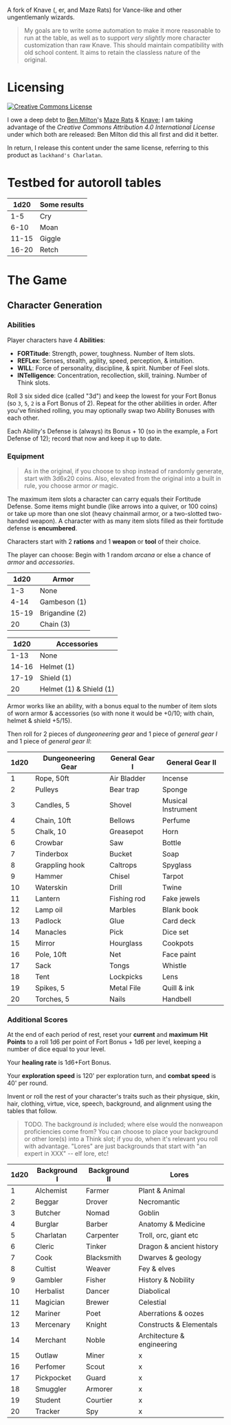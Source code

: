 A fork of Knave (, er, and Maze Rats) for Vance-like and other ungentlemanly wizards.

> My goals are to write some automation to make it more reasonable to run at the table, as well as to support _very slightly_ more character customization than raw Knave. This should maintain compatibility with old school content. It aims to retain the classless nature of the original. 

# Licensing

<a rel="license" href="http://creativecommons.org/licenses/by-sa/4.0/"><img alt="Creative Commons License" style="border-width:0" src="https://i.creativecommons.org/l/by-sa/4.0/88x31.png" /></a>

I owe a deep debt to [Ben Milton](https://questingbeast.itch.io/)'s [Maze Rats](https://questingbeast.itch.io/maze-rats) & [Knave](https://questingbeast.itch.io/knave); I am taking advantage of the _Creative Commons Attribution 4.0 International License_ under which both are released: Ben Milton did this all first and did it better.

In return, I release this content under the same license, referring to this product as `lackhand's Charlatan`.

# Testbed for autoroll tables

| 1d20 | Some results |
|------|--------------|
| 1-5  | Cry |
| 6-10 | Moan |
| 11-15 | Giggle |
| 16-20 | Retch |

# The Game

## Character Generation

### Abilities

Player characters have 4 **Abilities**:

* **FORTitude**: Strength, power, toughness. Number of Item slots.
* **REFLex**: Senses, stealth, agility, speed, perception, & intuition.
* **WILL**: Force of personality, discipline, & spirit. Number of Feel slots.
* **INTelligence**: Concentration, recollection, skill, training. Number of Think slots.

Roll 3 six sided dice (called "3d") and keep the lowest for your Fort Bonus (so `3`, `5`, `2` is a Fort Bonus of 2). Repeat for the other abilities in order.
After you've finished rolling, you may optionally swap two Ability Bonuses with each other.

Each Ability's Defense is (always) its Bonus + 10 (so in the example, a Fort Defense of 12); record that now and keep it up to date.

### Equipment

> As in the original, if you choose to shop instead of randomly generate, start with 3d6x20 coins. Also, elevated from the original into a built in rule, you choose armor _or_ magic.

The maximum item slots a character can carry equals their Fortitude Defense. Some items might bundle (like arrows into a quiver, or 100 coins) or take up more than one slot (heavy chainmail armor, or a two-slotted two-handed weapon). A character with as many item slots filled as their fortitude defense is **encumbered**.

Characters start with 2 **rations** and 1 **weapon** or **tool** of their choice.

The player can choose: Begin with 1 random _arcana_ or else a chance of _armor_ and _accessories_.


| 1d20 | Armor |
|------|-------|
| 1-3  | None |
| 4-14 | Gambeson (1) |
| 15-19 | Brigandine (2) |
| 20 | Chain (3) |

| 1d20 | Accessories |
|------|-------------|
| 1-13 | None |
| 14-16 | Helmet (1) |
| 17-19 | Shield (1) |
| 20 | Helmet (1) & Shield (1) |

Armor works like an ability, with a bonus equal to the number of item slots of worn armor & accessories (so with none it would be +0/10; with chain, helmet & shield +5/15).

Then roll for 2 pieces of _dungeoneering gear_ and 1 piece of _general gear I_ and 1 piece of _general gear II_:

| 1d20 | Dungeoneering Gear | General Gear I | General Gear II |
|------|--------------------|----------------|-----------------|
| 1 | Rope, 50ft | Air Bladder | Incense |
| 2 | Pulleys | Bear trap | Sponge |
| 3 | Candles, 5 | Shovel | Musical Instrument |
| 4 | Chain, 10ft | Bellows | Perfume |
| 5 | Chalk, 10 | Greasepot | Horn |
| 6 | Crowbar | Saw | Bottle |
| 7 | Tinderbox | Bucket | Soap |
| 8 | Grappling hook | Caltrops | Spyglass |
| 9 | Hammer | Chisel | Tarpot |
| 10 | Waterskin | Drill | Twine |
| 11 | Lantern | Fishing rod | Fake jewels |
| 12 | Lamp oil | Marbles | Blank book |
| 13 | Padlock | Glue | Card deck |
| 14 | Manacles | Pick | Dice set |
| 15 | Mirror | Hourglass | Cookpots |
| 16 | Pole, 10ft | Net | Face paint |
| 17 | Sack | Tongs | Whistle |
| 18 | Tent | Lockpicks | Lens | 
| 19 | Spikes, 5 | Metal File | Quill & ink |
| 20 | Torches, 5 | Nails | Handbell |

### Additional Scores

At the end of each period of rest, reset your **current** and **maximum** **Hit Points** to a roll 1d6 per point of Fort Bonus + 1d6 per level, keeping a number of dice equal to your level.

Your **healing rate** is 1d6+Fort Bonus.

Your **exploration speed** is 120' per exploration turn, and **combat speed** is 40' per round.

Invent or roll the rest of your character's traits such as their physique, skin, hair, clothing, virtue, vice, speech, background, and alignment using the tables that follow.

> TODO. The background _is_ included; where else would the nonweapon proficiencies come from?
> You can choose to place your background or other lore(s) into a Think slot; if you do, when it's relevant you roll with advantage.
> "Lores" are just backgrounds that start with "an expert in XXX" -- elf lore, etc!

| 1d20 | Background I | Background II | Lores |
|------|--------------|---------------|-------|
| 1 | Alchemist | Farmer | Plant & Animal |
| 2 | Beggar | Drover | Necromantic |
| 3 | Butcher | Nomad | Goblin |
| 4 | Burglar | Barber | Anatomy & Medicine |
| 5 | Charlatan | Carpenter | Troll, orc, giant etc |
| 6 | Cleric | Tinker | Dragon & ancient history |
| 7 | Cook | Blacksmith | Dwarves & geology |
| 8 | Cultist | Weaver | Fey & elves |
| 9 | Gambler | Fisher | History & Nobility |
| 10 | Herbalist | Dancer | Diabolical |
| 11 | Magician | Brewer | Celestial |
| 12 | Mariner | Poet | Aberrations & oozes |
| 13 | Mercenary | Knight | Constructs & Elementals |
| 14 | Merchant | Noble | Architecture & engineering |
| 15 | Outlaw | Miner | x |
| 16 | Perfomer | Scout | x |
| 17 | Pickpocket | Guard | x |
| 18 | Smuggler | Armorer | x |
| 19 | Student | Courtier | x |
| 20 | Tracker | Spy | x |


<script
  type="text/javascript">

  alert("Hello world")

</script>
